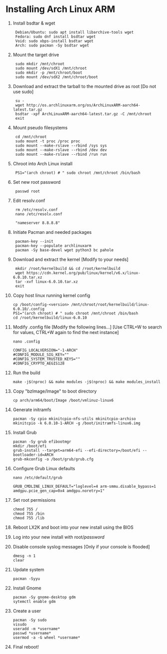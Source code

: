  # Installing Arch Linux ARM
   
  1. Install bsdtar & wget
      
          Debian/Ubuntu: sudo apt install libarchive-tools wget
          Fedora: sudo dnf install bsdtar wget
          Void: sudo xbps-install bsdtar wget
          Arch: sudo pacman -Sy bsdtar wget

  
  2. Mount the target drive
  
          sudo mkdir /mnt/chroot
          sudo mount /dev/sdX1 /mnt/chroot
          sudo mkdir -p /mnt/chroot/boot
          sudo mount /dev/sdX2 /mnt/chroot/boot
          
  3. Download and extract the tarball to the mounted drive as root [Do not use sudo]
  
          su -
          wget http://os.archlinuxarm.org/os/ArchLinuxARM-aarch64-latest.tar.gz
          bsdtar -xpf ArchLinuxARM-aarch64-latest.tar.gz -C /mnt/chroot
          exit
      
  4. Mount pseudo filesystems
  
          cd /mnt/chroot
          sudo mount -t proc /proc proc
          sudo mount --make-rslave --rbind /sys sys
          sudo mount --make-rslave --rbind /dev dev
          sudo mount --make-rslave --rbind /run run

  5. Chroot into Arch Linux install
  
          PS1="(arch chroot) # " sudo chroot /mnt/chroot /bin/bash
	  
  6. Set new root password
 
          passwd root
	  
  7. Edit resolv.conf
  
          rm /etc/resolv.conf
          nano /etc/resolv.conf
	  
          "nameserver 8.8.8.8"
      
  8. Initiate Pacman and needed packages 
  
          pacman-key --init
          pacman-key --populate archlinuxarm
          pacman -Sy base-devel wget python3 bc pahole
      
  9. Download and extract the kernel [Modify to your needs]
  
          mkdir /root/kernelbuild && cd /root/kernelbuild
          wget https://cdn.kernel.org/pub/linux/kernel/v6.x/linux-6.0.10.tar.xz
          tar -xvf linux-6.0.10.tar.xz
          exit
      
  10. Copy host linux running kernel config
    
          cp /boot/config-<version> /mnt/chroot/root/kernelbuild/linux-6.0.10/.config
          PS1="(arch chroot) # " sudo chroot /mnt/chroot /bin/bash
          cd /root/kernelbuild/linux-6.0.10
      
  11. Modify .config file [Modify the following lines...]  [Use CTRL+W to search for values, CTRL+W again to find the next instance]
      
          nano .config
      
          CONFIG_LOCALVERSION="-1-ARCH"
          #CONFIG_MODULE_SIG_KEY=""
          #CONFIG_SYSTEM_TRUSTED_KEYS=""
          #CONFIG_CRYPTO_AEGIS128
      
  12. Run the build
 
          make -j$(nproc) && make modules -j$(nproc) && make modules_install
      
  13. Copy "bzImage/Image" to boot directory
 
          cp arch/arm64/boot/Image /boot/vmlinuz-linux6
      
  14. Generate initramfs
      
          pacman -Sy cpio mkinitcpio-nfs-utils mkinitcpio-archiso
          mkinitcpio -k 6.0.10-1-ARCH -g /boot/initramfs-linux6.img
      
  15. Install Grub
 
          pacman -Sy grub efibootmgr
          mkdir /boot/efi
          grub-install --target=arm64-efi --efi-directory=/boot/efi --bootloader-id=ARCH
          grub-mkconfig -o /boot/grub/grub.cfg
      
  16. Configure Grub Linux defaults
          
          nano /etc/default/grub
	
          GRUB_CMDLINE_LINUX_DEFAULT="loglevel=4 arm-smmu.disable_bypass=1 amdgpu.pcie_gen_cap=0x4 amdgpu.noretry=1"
 
  17. Set root permissions
 
          chmod 755 /
          chmod 755 /bin
          chmod 755 /lib
      
  18. Reboot LX2K and boot into your new install using the BIOS
 
  19. Log into your new install with root/*password*
      
  20. Disable console syslog messages [Only if your console is flooded]

          dmesg -n 1
          clear
  
  21. Update system
 
          pacman -Syyu
      
  22. Install Gnome
 
          pacman -Sy gnome-desktop gdm
          sytemctl enable gdm
	  
  23. Create a user

          pacman -Sy sudo
          visudo
          useradd -m *username*
          passwd *username*
          usermod -a -G wheel *username*
	  
  24. Final reboot!
